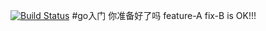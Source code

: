 [![Build Status](https://api.travis-ci.org/wl6179/test.png)](https://api.travis-ci.org/wl6179/test)
#go入门
你准备好了吗
feature-A
fix-B is OK!!!
